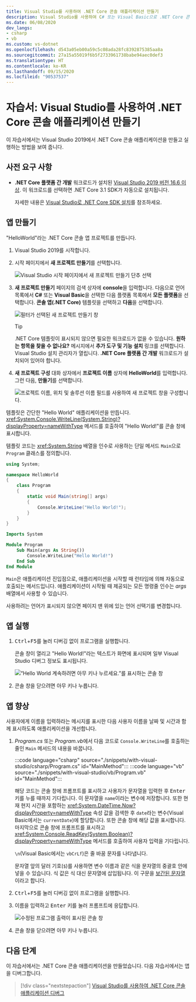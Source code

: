 ```yaml
---
title: Visual Studio를 사용하여 .NET Core 콘솔 애플리케이션 만들기
description: Visual Studio를 사용하여 C# 또는 Visual Basic으로 .NET Core 콘솔 애플리케이션을 만드는 방법을 알아봅니다.
ms.date: 06/08/2020
dev_langs:
- csharp
- vb
ms.custom: vs-dotnet
ms.openlocfilehash: d543a05eb00a59c5c08ada28fc8392875385aa8a
ms.sourcegitcommit: 27a15a55019f6b5f2733961738babe94aec0def3
ms.translationtype: HT
ms.contentlocale: ko-KR
ms.lasthandoff: 09/15/2020
ms.locfileid: "90537537"
---
```

# <a name="tutorial-create-a-net-core-console-application-using-visual-studio"></a>자습서: Visual Studio를 사용하여 .NET Core 콘솔 애플리케이션 만들기

이 자습서에서는 Visual Studio 2019에서 .NET Core 콘솔 애플리케이션을 만들고 실행하는 방법을 보여 줍니다.

## <a name="prerequisites"></a>사전 요구 사항

- **.NET Core 플랫폼 간 개발** 워크로드가 설치된 [Visual Studio 2019 버전 16.6 이상](https://visualstudio.microsoft.com/downloads/?utm_medium=microsoft&utm_source=docs.microsoft.com&utm_campaign=inline+link&utm_content=download+vs2019). 이 워크로드를 선택하면 .NET Core 3.1 SDK가 자동으로 설치됩니다.

  자세한 내용은 [Visual Studio로 .NET Core SDK 설치](../install/windows.md#install-with-visual-studio)를 참조하세요.

## <a name="create-the-app"></a>앱 만들기

"HelloWorld"라는 .NET Core 콘솔 앱 프로젝트를 만듭니다.

1. Visual Studio 2019를 시작합니다.

1. 시작 페이지에서 **새 프로젝트 만들기**를 선택합니다.

   ![Visual Studio 시작 페이지에서 새 프로젝트 만들기 단추 선택](./media/with-visual-studio/start-window.png)

1. **새 프로젝트 만들기** 페이지의 검색 상자에 **console**을 입력합니다. 다음으로 언어 목록에서 **C#** 또는 **Visual Basic**을 선택한 다음 플랫폼 목록에서 **모든 플랫폼**을 선택합니다. **콘솔 앱(.NET Core)** 템플릿을 선택하고 **다음**을 선택합니다.

   ![필터가 선택된 새 프로젝트 만들기 창](./media/with-visual-studio/create-new-project.png)

   > [!TIP]
   > .NET Core 템플릿이 표시되지 않으면 필요한 워크로드가 없을 수 있습니다. **원하는 항목을 찾을 수 없나요?** 메시지에서 **추가 도구 및 기능 설치** 링크를 선택합니다. Visual Studio 설치 관리자가 열립니다. **.NET Core 플랫폼 간 개발** 워크로드가 설치되어 있어야 합니다.

1. **새 프로젝트 구성** 대화 상자에서 **프로젝트 이름** 상자에 **HelloWorld**를 입력합니다. 그런 다음, **만들기**를 선택합니다.

   ![프로젝트 이름, 위치 및 솔루션 이름 필드를 사용하여 새 프로젝트 창을 구성합니다.](./media/with-visual-studio/configure-new-project.png)

템플릿은 간단한 "Hello World" 애플리케이션을 만듭니다. <xref:System.Console.WriteLine(System.String)?displayProperty=nameWithType> 메서드를 호출하여 "Hello World!"를 콘솔 창에 표시합니다.

템플릿 코드는 <xref:System.String> 배열을 인수로 사용하는 단일 메서드 `Main`으로 `Program` 클래스를 정의합니다.

```csharp
using System;

namespace HelloWorld
{
    class Program
    {
        static void Main(string[] args)
        {
            Console.WriteLine("Hello World!");
        }
    }
}
```

```vb
Imports System

Module Program
    Sub Main(args As String())
        Console.WriteLine("Hello World!")
    End Sub
End Module
```

`Main`은 애플리케이션 진입점으로, 애플리케이션을 시작할 때 런타임에 의해 자동으로 호출되는 메서드입니다. 애플리케이션이 시작될 때 제공되는 모든 명령줄 인수는 *args* 배열에서 사용할 수 있습니다.

사용하려는 언어가 표시되지 않으면 페이지 맨 위에 있는 언어 선택기를 변경합니다.

## <a name="run-the-app"></a>앱 실행

1. <kbd>Ctrl</kbd>+<kbd>F5</kbd>를 눌러 디버깅 없이 프로그램을 실행합니다.

   콘솔 창이 열리고 "Hello World!"라는 텍스트가 화면에 표시되며 일부 Visual Studio 디버그 정보도 표시됩니다.

   ![“Hello World 계속하려면 아무 키나 누르세요.”를 표시하는 콘솔 창](./media/with-visual-studio/hello-world-console.png)

1. 콘솔 창을 닫으려면 아무 키나 누릅니다.

## <a name="enhance-the-app"></a>앱 향상

사용자에게 이름을 입력하라는 메시지를 표시한 다음 사용자 이름을 날짜 및 시간과 함께 표시하도록 애플리케이션을 개선합니다.

1. *Program.cs* 또는 *Program.vb*에서 다음 코드로 `Console.WriteLine`를 호출하는 줄인 `Main` 메서드의 내용을 바꿉니다.

   :::code language="csharp" source="./snippets/with-visual-studio/csharp/Program.cs" id="MainMethod":::
   :::code language="vb" source="./snippets/with-visual-studio/vb/Program.vb" id="MainMethod":::

   해당 코드는 콘솔 창에 프롬프트를 표시하고 사용자가 문자열을 입력한 후 <kbd>Enter</kbd> 키를 누를 때까지 기다립니다. 이 문자열을 `name`이라는 변수에 저장합니다. 또한 현재 현지 시간을 포함하는 <xref:System.DateTime.Now?displayProperty=nameWithType> 속성 값을 검색한 후 `date`라는 변수(Visual Basic에서는 `currentDate`)에 할당합니다. 또한 콘솔 창에 해당 값을 표시합니다. 마지막으로 콘솔 창에 프롬프트를 표시하고 <xref:System.Console.ReadKey(System.Boolean)?displayProperty=nameWithType> 메서드를 호출하여 사용자 입력을 기다립니다.

   `\n`(Visual Basic에서는 `vbCrLf`)은 줄 바꿈 문자를 나타냅니다.

   문자열 앞의 달러 기호(`$`)를 사용하면 변수 이름과 같은 식을 문자열의 중괄호 안에 넣을 수 있습니다. 식 값은 식 대신 문자열에 삽입됩니다. 이 구문을 [보간된 문자열](../../csharp/language-reference/tokens/interpolated.md)이라고 합니다.

1. <kbd>Ctrl</kbd>+<kbd>F5</kbd>를 눌러 디버깅 없이 프로그램을 실행합니다.

1. 이름을 입력하고 <kbd>Enter</kbd> 키를 눌러 프롬프트에 응답합니다.

   ![수정된 프로그램 출력이 표시된 콘솔 창](./media/with-visual-studio/hello-world-update.png)

1. 콘솔 창을 닫으려면 아무 키나 누릅니다.

## <a name="next-steps"></a>다음 단계

이 자습서에서는 .NET Core 콘솔 애플리케이션을 만들었습니다. 다음 자습서에서는 앱을 디버그합니다.

> [!div class="nextstepaction"]
> [Visual Studio를 사용하여 .NET Core 콘솔 애플리케이션 디버그](debugging-with-visual-studio.md)
